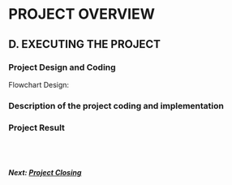 # PROJECT OVERVIEW
## D. EXECUTING THE PROJECT
### Project Design and Coding
Flowchart Design:

### Description of the project coding and implementation

### Project Result

<br><br>
##### Next: [Project Closing](E-PROJECT_CLOSING.md)

